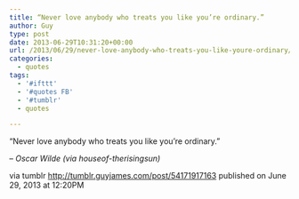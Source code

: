 ```yaml
---
title: “Never love anybody who treats you like you’re ordinary.”
author: Guy
type: post
date: 2013-06-29T10:31:20+00:00
url: /2013/06/29/never-love-anybody-who-treats-you-like-youre-ordinary/
categories:
  - quotes
tags:
  - '#ifttt'
  - '#quotes FB'
  - '#tumblr'
  - quotes

---
```

“Never love anybody who treats you like you’re ordinary.”

&#8211; _Oscar Wilde (via houseof-therisingsun)_

via tumblr http://tumblr.guyjames.com/post/54171917163 published on June 29, 2013 at 12:20PM